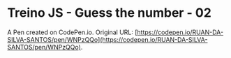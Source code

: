 # Treino JS - Guess the number - 02

A Pen created on CodePen.io. Original URL: [https://codepen.io/RUAN-DA-SILVA-SANTOS/pen/WNPzQQo](https://codepen.io/RUAN-DA-SILVA-SANTOS/pen/WNPzQQo).

